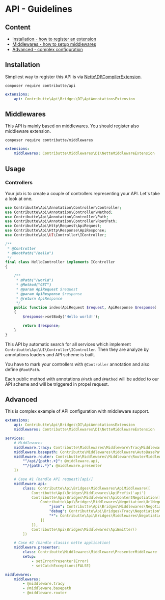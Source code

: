 # API - Guidelines

## Content

- [Installation - how to register an extension](#installation)
- [Middlewares - how to setup middlewares](#middlewares)
- [Advanced - complex configuration](#advanced)

## Installation

Simpliest way to register this API is via [Nette\DI\CompilerExtension](https://api.nette.org/2.4/Nette.DI.CompilerExtension.html).

```
composer require contributte/api
```

```yaml
extensions:
	api: Contributte\Api\Bridges\DI\ApiAnnotationsExtension
```

## Middlewares

This API is mainly based on middlewares. You should register also middleware extension.

```
composer require contributte/middlewares
```

```yaml
extensions:
	middlewares: Contributte\Middlewares\DI\NetteMiddlewareExtension
```

## Usage

### Controllers

Your job is to create a couple of controllers representing your API. Let's take a look at one.

```php
use Contributte\Api\Annotation\Controller\Controller;
use Contributte\Api\Annotation\Controller\Method;
use Contributte\Api\Annotation\Controller\Path;
use Contributte\Api\Annotation\Controller\RootPath;
use Contributte\Api\Http\Request\ApiRequest;
use Contributte\Api\Http\Response\ApiResponse;
use Contributte\Api\UI\Controller\IController;

/**
 * @Controller
 * @RootPath("/hello")
 */
final class HelloController implements IController
{

    /**
     * @Path("/world")
     * @Method("GET")
     * @param ApiRequest $request
     * @param ApiResponse $response
     * @return ApiResponse
     */
    public function index(ApiRequest $request, ApiResponse $response)
    {
        $response->setBody('Hello world!');

        return $response;
    }
}
```

This API by automatic search for all services which implement `Contributte\Api\UI\Controller\IController`. 
Then they are analyze by annotations loaders and API scheme is built.

You have to mark your controllers with `@Controller` annotation and also define `@RootPath`.

Each public method with annotations `@Path` and `@Method` will be added to our API scheme and will be triggered in propel request.

## Advanced

This is complex example of API configuration with middleware support.

```yaml
extensions:
	api: Contributte\Api\Bridges\DI\ApiAnnotationsExtension
	middlewares: Contributte\Middlewares\DI\NetteMiddlewareExtension

services:
	# Middlewares
	middleware.tracy: Contributte\Middlewares\Middleware\TracyMiddleware
	middleware.basepath: Contributte\Middlewares\Middleware\AutoBasePathMiddleware
	middleware.router: Contributte\Middlewares\Middleware\RouterMiddleware([
		"^/api/{path:.+}": @middleware.api,
		"^/{path:.*}": @middleware.presenter
	])

	# Case #1 (handle API request)[api/]
	middleware.api:
		class: Contributte\Api\Bridges\Middlewares\ApiMiddleware([
			Contributte\Api\Bridges\Middlewares\ApiPrefix('api')
			Contributte\Api\Bridges\Middlewares\ApiContentNegotiation([
				Contributte\Api\Bridges\Middlewares\Negotiation\UrlNegotiator([
					"json": Contributte\Api\Bridges\Middlewares\Negotiation\Transformer\JsonTransformer(),
					"debug": Contributte\Api\Bridges\Tracy\Negotiation\Transformer\DebugTransformer(),
					"*": Contributte\Api\Bridges\Middlewares\Negotiation\Transformer\JsonTransformer()
				])
			]),
			Contributte\Api\Bridges\Middlewares\ApiEmitter()
		])

	# Case #2 (handle classic nette application)
	middleware.presenter:
		class: Contributte\Middlewares\Middleware\PresenterMiddleware
		setup:
			- setErrorPresenter(Error)
			- setCatchExceptions(FALSE)

middlewares:
	middlewares:
		- @middleware.tracy
		- @middleware.basepath
		- @middleware.router
```
